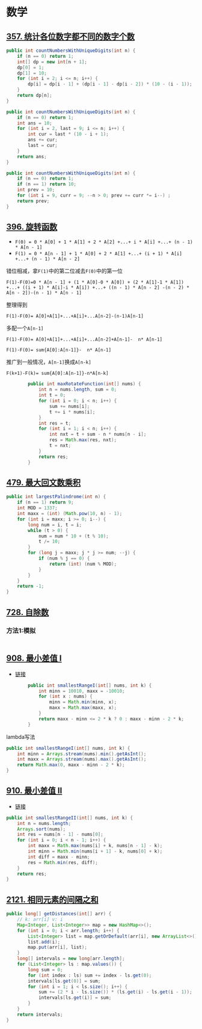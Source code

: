# 数学

> 







## [357. 统计各位数字都不同的数字个数](https://leetcode-cn.com/problems/count-numbers-with-unique-digits/)

```java
public int countNumbersWithUniqueDigits(int n) {
    if (n == 0) return 1;
    int[] dp = new int[n + 1];
    dp[0] = 1;
    dp[1] = 10;
    for (int i = 2; i <= n; i++) {
        dp[i] = dp[i - 1] + (dp[i - 1] - dp[i - 2]) * (10 - (i - 1));
    }
    return dp[n];
}
```





```java
public int countNumbersWithUniqueDigits(int n) {
    if (n == 0) return 1;
    int ans = 10;
    for (int i = 2, last = 9; i <= n; i++) {
        int cur = last * (10 - i + 1);
        ans += cur;
        last = cur;
    }
    return ans;
}
```





```java
public int countNumbersWithUniqueDigits(int n) {
    if (n == 0) return 1;
    if (n == 1) return 10;
    int prev = 10;
    for (int i = 9, curr = 9; --n > 0; prev += curr *= i--) ;
    return prev;
}
```





## [396. 旋转函数](https://leetcode-cn.com/problems/rotate-function/)

- `F(0) = 0 * A[0] + 1 * A[1] + 2 * A[2] +...+ i * A[i] +...+ (n - 1) * A[n - 1]`
- `F(1) = 0 * A[n - 1] + 1 * A[0] + 2 * A[1] +...+ (i + 1) * A[i] +...+ (n - 1) * A[n - 2]`

错位相减，拿`F(1)`中的第二位减去`F(0)`中的第一位

`F(1)-F(0)=0 * A[n - 1] + (1 * A[0]-0 * A[0]) + (2 * A[1]-1 * A[1]) +...+ ((i + 1) * A[i]-i * A[i]) +...+ ((n - 1) * A[n - 2] -(n - 2) * A[n - 2])-(n - 1) * A[n - 1]`

整理得到 

`F(1)-F(0)= A[0]+A[1]+...+A[i]+...A[n-2]-(n-1)A[n-1]`

多配一个`A[n-1]`

`F(1)-F(0)= A[0]+A[1]+...+A[i]+...A[n-2]+A[n-1]-  n* A[n-1]`

`F(1)-F(0)= sum{A[0]:A[n-1]}-  n* A[n-1]`

推广到一般情况，`A[n-1]`换成`A[n-k]`

`F(k+1)-F(k)= sum{A[0]:A[n-1]}-n*A[n-k]`

```java
        public int maxRotateFunction(int[] nums) {
            int n = nums.length, sum = 0;
            int t = 0;
            for (int i = 0; i < n; i++) {
                sum += nums[i];
                t += i * nums[i];
            }
            int res = t;
            for (int i = 1; i < n; i++) {
                int nxt = t + sum - n * nums[n - i];
                res = Math.max(res, nxt);
                t = nxt;
            }
            return res;
        }
```











## [479. 最大回文数乘积](https://leetcode-cn.com/problems/largest-palindrome-product/)

```java
public int largestPalindrome(int n) {
    if (n == 1) return 9;
    int MOD = 1337;
    int maxx = (int) (Math.pow(10, n) - 1);
    for (int i = maxx; i >= 0; i--) {
        long num = i, t = i;
        while (t > 0) {
            num = num * 10 + (t % 10);
            t /= 10;
        }
        for (long j = maxx; j * j >= num; --j) {
            if (num % j == 0) {
                return (int) (num % MOD);
            }
        }
    }
    return -1;
}
```







## [728. 自除数](https://leetcode-cn.com/problems/self-dividing-numbers/)

### 方法1:模拟

```java
```



## [908. 最小差值 I](https://leetcode-cn.com/problems/smallest-range-i/)

- [链接](https://leetcode-cn.com/problems/smallest-range-i/solution/zui-xiao-chai-zhi-i-by-leetcode-solution-7lcl/)

```java
        public int smallestRangeI(int[] nums, int k) {
            int minn = 10010, maxx = -10010;
            for (int x : nums) {
                minn = Math.min(minn, x);
                maxx = Math.max(maxx, x);
            }
            return maxx - minn <= 2 * k ? 0 : maxx - minn - 2 * k;
        }
```

lambda写法

```java
public int smallestRangeI(int[] nums, int k) {
    int minn = Arrays.stream(nums).min().getAsInt();
    int maxx = Arrays.stream(nums).max().getAsInt();
    return Math.max(0, maxx - minn - 2 * k);
}
```



## [910. 最小差值 II](https://leetcode-cn.com/problems/smallest-range-ii/)

- [链接](https://leetcode-cn.com/problems/smallest-range-ii/solution/tai-nan-liao-zhi-neng-hua-tu-ping-zhi-jue-by-user8/)

```java
public int smallestRangeII(int[] nums, int k) {
    int n = nums.length;
    Arrays.sort(nums);
    int res = nums[n - 1] - nums[0];
    for (int i = 0; i < n - 1; i++) {
        int maxx = Math.max(nums[i] + k, nums[n - 1] - k);
        int minn = Math.min(nums[i + 1] - k, nums[0] + k);
        int diff = maxx - minn;
        res = Math.min(res, diff);
    }
    return res;
}
```



## [2121. 相同元素的间隔之和](https://leetcode-cn.com/problems/intervals-between-identical-elements/)



```java
public long[] getDistances(int[] arr) {
    // k: arr[i] v: i
    Map<Integer, List<Integer>> map = new HashMap<>();
    for (int i = 0; i < arr.length; i++) {
        List<Integer> list = map.getOrDefault(arr[i], new ArrayList<>());
        list.add(i);
        map.put(arr[i], list);
    }
    long[] intervals = new long[arr.length];
    for (List<Integer> ls : map.values()) {
        long sum = 0;
        for (int index : ls) sum += index - ls.get(0);
        intervals[ls.get(0)] = sum;
        for (int i = 1; i < ls.size(); i++) {
            sum += (2 * i - ls.size()) * (ls.get(i) - ls.get(i - 1));
            intervals[ls.get(i)] = sum;
        }
    }
    return intervals;
}
```

